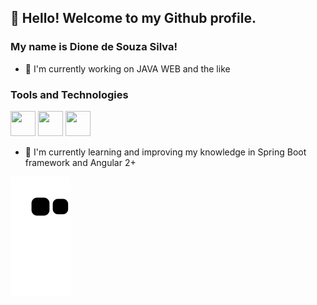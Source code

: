 ## 👋 Hello! Welcome to my Github profile.
### My name is Dione de Souza Silva!

- 🔭 I'm currently working on JAVA WEB and the like
### Tools and Technologies
 <img src="https://cdn.jsdelivr.net/gh/devicons/devicon/icons/git/git-original.svg" width="40" height="40" /> <img      src="https://cdn.jsdelivr.net/gh/devicons/devicon/icons/subversion/subversion-original.svg" width="40" height="40" />
 <img src="https://cdn.jsdelivr.net/gh/devicons/devicon/icons/oracle/oracle-original.svg" width="40" height="40" />
   
- 🌱 I'm currently learning and improving my knowledge in Spring Boot framework and Angular 2+   
   
![Snake animation](https://github.com/dionesave/dionesave/blob/output/github-contribution-grid-snake.svg)
   
